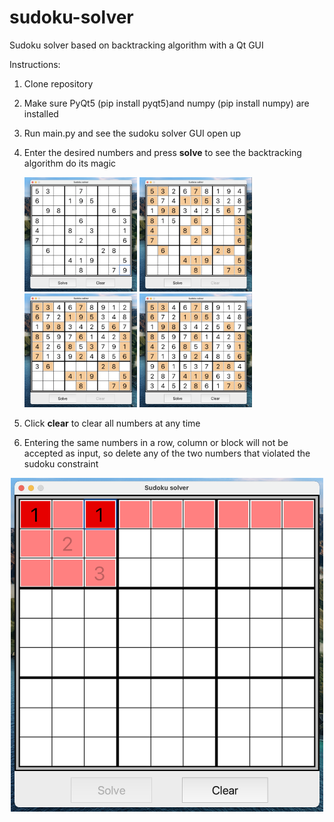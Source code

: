 # sudoku-solver
Sudoku solver based on backtracking algorithm with a Qt GUI

Instructions:

1. Clone repository
2. Make sure PyQt5 (pip install pyqt5)and numpy (pip install numpy) are installed
3. Run main.py and see the sudoku solver GUI open up
4. Enter the desired numbers and press **solve** to see the backtracking algorithm do its magic

    <img src="/images_for_readme/IMG1.png" alt="IMG1" width="180"/>

    <img src="/images_for_readme/IMG2.png" alt="IMG2" width="180"/>

    <img src="/images_for_readme/IMG3.png" alt="IMG3" width="180"/>

    <img src="/images_for_readme/IMG4.png" alt="IMG4" width="180"/>

5. Click **clear** to clear all numbers at any time
6. Entering the same numbers in a row, column or block will not be accepted as input, so delete any of the two numbers that violated the sudoku constraint

<div style="text-align: center;">
  <img src="/images_for_readme/IMG5.png" alt="IMG5" width="500"/>
</div>


